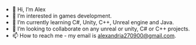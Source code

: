 - 👋 Hi, I’m Alex
- 👀 I’m interested in games development.
- 🌱 I’m currently learning C#, Unity, C++, Unreal engine and Java.
- 💞️ I’m looking to collaborate on any unreal or unity, C# or C++ projects.
- 📫 How to reach me - my email is alexandria270900@gmail.com.

<!---
alex270900/alex270900 is a ✨ special ✨ repository because its `README.md` (this file) appears on your GitHub profile.
You can click the Preview link to take a look at your changes.
--->
